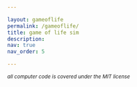 ```yaml
---

layout: gameoflife
permalink: /gameoflife/
title: game of life sim
description: 
nav: true
nav_order: 5

---
```


<small><i>all computer code is covered under the MIT license<br></i></small>
